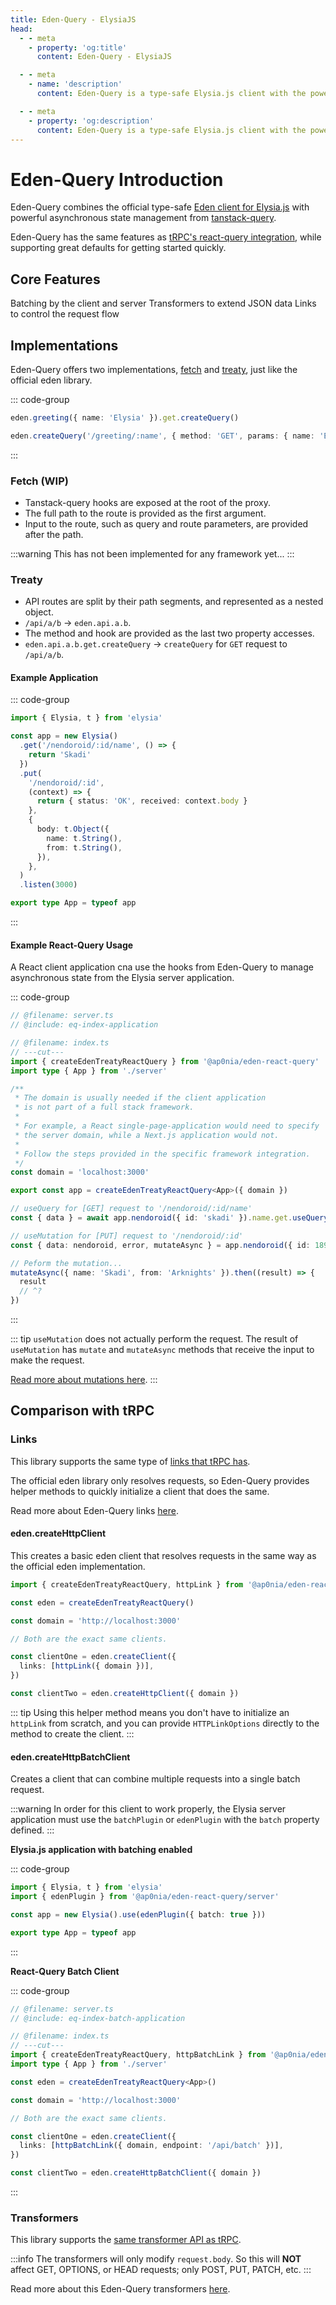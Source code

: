 ```yaml
---
title: Eden-Query - ElysiaJS
head:
  - - meta
    - property: 'og:title'
      content: Eden-Query - ElysiaJS

  - - meta
    - name: 'description'
      content: Eden-Query is a type-safe Elysia.js client with the powerful asynchronous state management of tanstack-query.

  - - meta
    - property: 'og:description'
      content: Eden-Query is a type-safe Elysia.js client with the powerful asynchronous state management of tanstack-query.
---
```


<script setup>
    import Card from '../../src/components/nearl/card.vue'
    import Deck from '../../src/components/nearl/card-deck.vue'
</script>

# Eden-Query Introduction

Eden-Query combines the official type-safe [Eden client for Elysia.js](https://elysiajs.com/eden/overview.html)
with powerful asynchronous state management from [tanstack-query](https://tanstack.com/query/latest).

Eden-Query has the same features as [tRPC's react-query integration](https://trpc.io/docs/client/react),
while supporting great defaults for getting started quickly.

## Core Features

<Deck>
    <Card title="Batching" href="./batching">
        Batching by the client and server
    </Card>
    <Card title="Transformers" href="./transformers">
        Transformers to extend JSON data
    </Card>
    <Card title="Links" href="./links">
        Links to control the request flow
    </Card>
</Deck>

## Implementations

Eden-Query offers two implementations, [fetch](#fetch) and [treaty](#treaty),
just like the official eden library.

::: code-group

```typescript [treaty]
eden.greeting({ name: 'Elysia' }).get.createQuery()
```

```typescript [fetch]
eden.createQuery('/greeting/:name', { method: 'GET', params: { name: 'Elysia' } })
```

:::

### Fetch (WIP)

- Tanstack-query hooks are exposed at the root of the proxy.
- The full path to the route is provided as the first argument.
- Input to the route, such as query and route parameters, are provided after the path.

:::warning
This has not been implemented for any framework yet...
:::

### Treaty

- API routes are split by their path segments, and represented as a nested object.
- `/api/a/b` -> `eden.api.a.b`.
- The method and hook are provided as the last two property accesses.
- `eden.api.a.b.get.createQuery` -> `createQuery` for `GET` request to `/api/a/b`.

#### Example Application

::: code-group

```typescript twoslash include eq-index-application [server.ts]
import { Elysia, t } from 'elysia'

const app = new Elysia()
  .get('/nendoroid/:id/name', () => {
    return 'Skadi'
  })
  .put(
    '/nendoroid/:id',
    (context) => {
      return { status: 'OK', received: context.body }
    },
    {
      body: t.Object({
        name: t.String(),
        from: t.String(),
      }),
    },
  )
  .listen(3000)

export type App = typeof app
```

:::

#### Example React-Query Usage

A React client application cna use the hooks from Eden-Query to manage asynchronous state from the Elysia server application.

::: code-group

```typescript twoslash [index.ts]
// @filename: server.ts
// @include: eq-index-application

// @filename: index.ts
// ---cut---
import { createEdenTreatyReactQuery } from '@ap0nia/eden-react-query'
import type { App } from './server'

/**
 * The domain is usually needed if the client application
 * is not part of a full stack framework.
 *
 * For example, a React single-page-application would need to specify
 * the server domain, while a Next.js application would not.
 *
 * Follow the steps provided in the specific framework integration.
 */
const domain = 'localhost:3000'

export const app = createEdenTreatyReactQuery<App>({ domain })

// useQuery for [GET] request to '/nendoroid/:id/name'
const { data } = await app.nendoroid({ id: 'skadi' }).name.get.useQuery()

// useMutation for [PUT] request to '/nendoroid/:id'
const { data: nendoroid, error, mutateAsync } = app.nendoroid({ id: 1895 }).put.useMutation()

// Peform the mutation...
mutateAsync({ name: 'Skadi', from: 'Arknights' }).then((result) => {
  result
  // ^?
})
```

:::

::: tip
`useMutation` does not actually perform the request.
The result of `useMutation` has `mutate` and `mutateAsync` methods that receive the input to make the request.

[Read more about mutations here](https://tanstack.com/query/latest/docs/framework/react/reference/useMutation#usemutation).
:::

## Comparison with tRPC

### Links

This library supports the same type of [links that tRPC has](https://trpc.io/docs/client/links).

The official eden library only resolves requests, so Eden-Query provides helper methods to
quickly initialize a client that does the same.

Read more about Eden-Query links [here](./links).

#### eden.createHttpClient

This creates a basic eden client that resolves requests in the same way as the official eden implementation.

```typescript twoslash
import { createEdenTreatyReactQuery, httpLink } from '@ap0nia/eden-react-query'

const eden = createEdenTreatyReactQuery()

const domain = 'http://localhost:3000'

// Both are the exact same clients.

const clientOne = eden.createClient({
  links: [httpLink({ domain })],
})

const clientTwo = eden.createHttpClient({ domain })
```

::: tip
Using this helper method means you don't have to initialize an `httpLink` from scratch,
and you can provide `HTTPLinkOptions` directly to the method to create the client.
:::

#### eden.createHttpBatchClient

Creates a client that can combine multiple requests into a single batch request.

:::warning
In order for this client to work properly, the Elysia server application must use the `batchPlugin`
or `edenPlugin` with the `batch` property defined.
:::

**Elysia.js application with batching enabled**

::: code-group

```typescript twoslash include eq-index-batch-application [server.ts]
import { Elysia, t } from 'elysia'
import { edenPlugin } from '@ap0nia/eden-react-query/server'

const app = new Elysia().use(edenPlugin({ batch: true }))

export type App = typeof app
```

:::

**React-Query Batch Client**

::: code-group

```typescript twoslash [index.ts]
// @filename: server.ts
// @include: eq-index-batch-application

// @filename: index.ts
// ---cut---
import { createEdenTreatyReactQuery, httpBatchLink } from '@ap0nia/eden-react-query'
import type { App } from './server'

const eden = createEdenTreatyReactQuery<App>()

const domain = 'http://localhost:3000'

// Both are the exact same clients.

const clientOne = eden.createClient({
  links: [httpBatchLink({ domain, endpoint: '/api/batch' })],
})

const clientTwo = eden.createHttpBatchClient({ domain })
```

:::

### Transformers

This library supports the [same transformer API as tRPC](https://trpc.io/docs/server/data-transformers).

:::info
The transformers will only modify `request.body`.
So this will **NOT** affect GET, OPTIONS, or HEAD requests; only POST, PUT, PATCH, etc.
:::

Read more about this Eden-Query transformers [here](./transformers).
